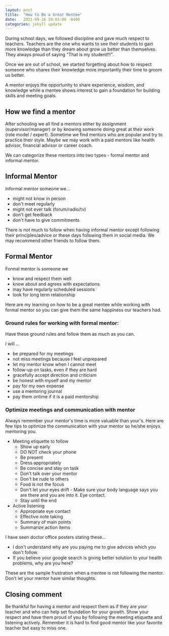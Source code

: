 ```yaml
---
layout: post
title:  "How to Be a Great Mentee"
date:   2021-09-26 19:03:00 -0400
categories: jekyll update
---
```



During school days, we followed discipline and gave much respect to teachers. Teachers are the one who wants to see their students to gain more knowledge than they dream about grow us better than themselves. They always proud of saying "That is my student!!!".

Once we are out of school, we started forgetting about how to respect someone who shares their knowledge more importantly their time to groom us better.

A mentor enjoys the opportunity to share experience, wisdom, and knowledge while a mentee shows interest to gain a foundation for building skills and meeting goals. 

## How we find a mentor
After schooling we all find a mentors either by assignment (supervisor/manager) or by knowing someone doing great at their work (role model / expert). Sometime we find mentors who are popular and try to practice their style. Maybe we may work with a paid mentors like health advisor, financial advisor or career coach.

We can categorize these mentors into two types - formal mentor and informal mentor.

## Informal Mentor
Informal mentor someone we...
- might not know in person
- don't meet regularly
- might not ever talk (forum/radio/tv)
- don't get feedback
- don't have to give commitments

There is not much to follow when having informal mentor except following their principles/advice or these days following them in social media.
We may recommend other friends to follow them.


## Formal Mentor
Formal mentor is someone we
- know and respect them well
- know about and agrees with expectations
- may have regularly scheduled sessions
- look for long term relationship

Here are my learning on how to be a great mentee while working with formal mentor so you can give them the same happiness our teachers had.

### Ground rules for working with formal mentor:
Have these ground rules and follow them as much as you can.

I will ...
- be prepared for my meetings
- not miss meetings because I feel unprepared
- let my mentor know when I cannot meet
- follow-up on tasks, even if they are hard
- gracefully accept direction and criticism
- be honest with myself and my mentor
- pay for my own expense
- use a mentoring journal
- pay them ontime if it is a paid mentorship


### Optimize meetings and communication with mentor
Always remember your mentor's time is more valuable than your's. Here are few tips to optimize the communication with your mentor so he/she enjoys mentoring you.

- Meeting etiquette to follow
	- Show up early
	- DO NOT check your phone
	- Be present
	- Dress appropriately
	- Be concise and stay on task
	- Don't talk over your mentor
	- Don't be rude to others
	- Food is not the focus
	- Don't let your eyes drift - Make sure your body language says you are there and you are into it. Eye contact.
	- Stay until the end
- Active listening
	- Appropriate eye contact
	- Effective note taking
	- Summary of main points
	- Summarize action items



I have seen doctor office posters stating these...
- I don't understand why are you paying me to give advices which you don't follow.
- If you believe your google search is giving better solution to your health problems, why are you here? 

These are the sample frustration when a mentee is not following the mentor. Don't let your mentor have similar thoughts.

## Closing comment
Be thankful for having a mentor and respect them as if they are your teacher and who can help set foundation for your growth. Show your respect and have them proud of you by following the meeting etiquette and listening actively. Remember it is hard to find good mentor like your favorite teacher but easy to miss one.